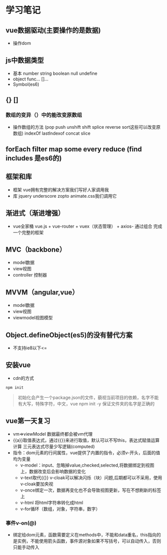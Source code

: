 # 学习笔记

## vue数据驱动(主要操作的是数据)
- 操作dom

## js中数据类型
- 基本 number string boolean null undefine
- object func... []...
- Symbol(es6)

## {} []
### 数组的变异（）中的能改变原数组
- 操作数组的方法 (pop push unshift shift splice reverse sort这些可以改变原数组) indexOf lastIndexof concat slice

## forEach filter map some every reduce (find includes 是es6的)

## 框架和库
- 框架 vue拥有完整的解决方案我们写好人家调用我
- 库 jquery underscore zopto animate.css我们调用它

## 渐进式（渐进增强）
- vue全家桶 vue.js + vue-router + vuex（状态管理） + axios- 通过组合 完成一个完整的框架		

## MVC（backbone）
- model数据
- view视图
- controller 控制器

## MVVM（angular,vue）
- model数据
- view视图
- viewmodel视图模型

## Object.defineObject(es5)的没有替代方案
- 不支持ie8以下<=

## 安装vue
- cdn的方式
```
npm init
```
> 初始化会产生一个package.json的文件，藐视当前项目的依赖，名字不能有大写，特殊字符，中文，vue
> npm init -y 保证文件夹的名字是正确的	

## vue第一天复习
- vm=>viewModel 数据最终都会被vm代理
- {{a}}取值表达式，通过{{}}来进行取值，默认可以不写this，表达式赋值运算 计算
三元表达式尽量少写逻辑(computed)
- 指令：dom元素的行间属性，vue提供了内置的指令，必须v-开头，后面的值均为变量
	- v-model：input、忽略掉value,checked,selected,将数据绑定到视图上，数据改变后会影响数据的变化
	- v-text取代{{}} v-cloak可以解决闪烁（块）问题,后期都可以不采用，使用v-cloak要加央视
	- v-once绑定一次，数据再变化也不会导致视图更新，写在不想刷新的标签上
	- v-html 将html字符串转化成html
	- v-for循环（数组，对象，字符串，数字）

### 事件v-on(@)
- 绑定给dom元素，函数需要定义在methods中，不能和data重名，this指向的是实例，不能使用箭头函数，事件源对象如果不写括号，可以自动传入，否则只能手动传入	
